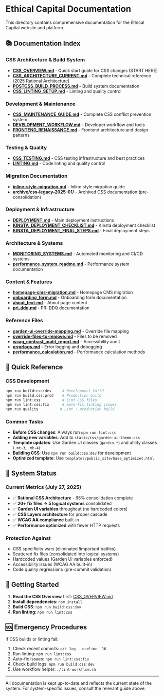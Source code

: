 # Ethical Capital Documentation

This directory contains comprehensive documentation for the Ethical Capital website and platform.

## 📚 Documentation Index

### CSS Architecture & Build System
- **[CSS_OVERVIEW.md](CSS_OVERVIEW.md)** - Quick start guide for CSS changes (START HERE)
- **[CSS_ARCHITECTURE_CURRENT.md](CSS_ARCHITECTURE_CURRENT.md)** - Complete technical reference (2025 Rational Architecture)
- **[POSTCSS_BUILD_PROCESS.md](POSTCSS_BUILD_PROCESS.md)** - Build system documentation
- **[CSS_LINTING_SETUP.md](CSS_LINTING_SETUP.md)** - Linting and quality control

### Development & Maintenance
- **[CSS_MAINTENANCE_GUIDE.md](CSS_MAINTENANCE_GUIDE.md)** - Complete CSS conflict prevention system
- **[DEVELOPMENT_WORKFLOW.md](DEVELOPMENT_WORKFLOW.md)** - Developer workflow and tools
- **[FRONTEND_RENAISSANCE.md](FRONTEND_RENAISSANCE.md)** - Frontend architecture and design patterns

### Testing & Quality
- **[CSS_TESTING.md](CSS_TESTING.md)** - CSS testing infrastructure and best practices
- **[LINTING.md](LINTING.md)** - Code linting and quality control

### Migration Documentation
- **[inline-style-migration.md](inline-style-migration.md)** - Inline style migration guide
- **[archive/css-legacy-2025-01/](archive/css-legacy-2025-01/)** - Archived CSS documentation (pre-consolidation)

### Deployment & Infrastructure
- **[DEPLOYMENT.md](DEPLOYMENT.md)** - Main deployment instructions
- **[KINSTA_DEPLOYMENT_CHECKLIST.md](KINSTA_DEPLOYMENT_CHECKLIST.md)** - Kinsta deployment checklist
- **[KINSTA_DEPLOYMENT_FINAL_STEPS.md](KINSTA_DEPLOYMENT_FINAL_STEPS.md)** - Final deployment steps

### Architecture & Systems
- **[MONITORING_SYSTEMS.md](MONITORING_SYSTEMS.md)** - Automated monitoring and CI/CD systems
- **[performance_system_readme.md](performance_system_readme.md)** - Performance system documentation

### Content & Features
- **[homepage-cms-migration.md](homepage-cms-migration.md)** - Homepage CMS migration
- **[onboarding_form.md](onboarding_form.md)** - Onboarding form documentation
- **[about_text.md](about_text.md)** - About page content
- **[pri_ddq.md](pri_ddq.md)** - PRI DDQ documentation

### Reference Files
- **[garden-ui-override-mapping.md](garden-ui-override-mapping.md)** - Override file mapping
- **[override-files-to-remove.md](override-files-to-remove.md)** - Files to be removed
- **[wcag_contrast_audit_report.md](wcag_contrast_audit_report.md)** - Accessibility audit
- **[errorlogs.md](errorlogs.md)** - Error logging and debugging
- **[performance_calculation.md](performance_calculation.md)** - Performance calculation methods

## 🎯 Quick Reference

### CSS Development
```bash
npm run build:css:dev     # Development build
npm run build:css:prod    # Production build
npm run lint:css          # Lint CSS files
npm run lint:css:fix      # Auto-fix linting issues
npm run quality          # Lint + production build
```

### Common Tasks
- **Before CSS changes**: Always run `npm run lint:css`
- **Adding new variables**: Add to `static/css/garden-ui-theme.css`
- **Template updates**: Use Garden UI classes (`garden-*`) and utility classes (`.mt-3`, `.mb-4`)
- **Building CSS**: Use `npm run build:css:dev` for development
- **Optimized template**: Use `templates/public_site/base_optimized.html`

## 🔧 System Status

### Current Metrics (July 27, 2025)
- ✅ **Rational CSS Architecture** - 65% consolidation complete
- ✅ **20+ fix files → 5 logical systems** consolidated
- ✅ **Garden UI variables** throughout (no hardcoded colors)
- ✅ **CSS Layers architecture** for proper cascade
- ✅ **WCAG AA compliance** built-in
- ✅ **Performance optimized** with fewer HTTP requests

### Protection Against
- CSS specificity wars (eliminated !important battles)
- Scattered fix files (consolidated into logical systems)
- Hardcoded values (Garden UI variables enforced)
- Accessibility issues (WCAG AA built-in)
- Code quality regressions (pre-commit validation)

## 📖 Getting Started

1. **Read the CSS Overview** first: [CSS_OVERVIEW.md](CSS_OVERVIEW.md)
2. **Install dependencies**: `npm install`
3. **Build CSS**: `npm run build:css:dev`
4. **Run linting**: `npm run lint:css`

## 🆘 Emergency Procedures

If CSS builds or linting fail:
1. Check recent commits: `git log --oneline -10`
2. Run linting: `npm run lint:css`
3. Auto-fix issues: `npm run lint:css:fix`
4. Check build logs: `npm run build:css:dev`
5. Use workflow helper: `./lint-workflow.sh`

---

All documentation is kept up-to-date and reflects the current state of the system. For system-specific issues, consult the relevant guide above.
